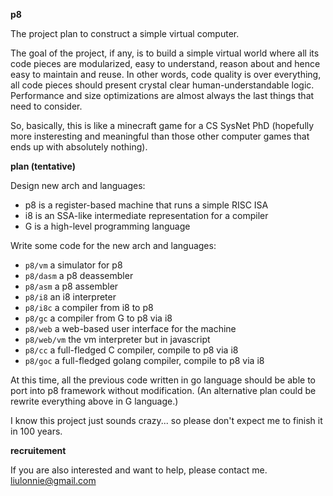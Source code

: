 **p8**

The project plan to construct a simple virtual computer.

The goal of the project, if any, is to build a simple virtual world where all
its code pieces are modularized, easy to understand, reason about and hence
easy to maintain and reuse. In other words, code quality is over everything,
all code pieces should present crystal clear human-understandable logic.
Performance and size optimizations are almost always the last things that need
to consider.

So, basically, this is like a minecraft game for a CS SysNet PhD (hopefully
more insteresting and meaningful than those other computer games that ends up
with absolutely nothing). 

**plan (tentative)**

Design new arch and languages:

- p8 is a register-based machine that runs a simple RISC ISA
- i8 is an SSA-like intermediate representation for a compiler
- G is a high-level programming language

Write some code for the new arch and languages:

- `p8/vm` a simulator for p8
- `p8/dasm` a p8 deassembler
- `p8/asm` a p8 assembler
- `p8/i8` an i8 interpreter
- `p8/i8c` a compiler from i8 to p8
- `p8/gc` a compiler from G to p8 via i8
- `p8/web` a web-based user interface for the machine
- `p8/web/vm` the vm interpreter but in javascript
- `p8/cc` a full-fledged C compiler, compile to p8 via i8
- `p8/goc` a full-fledged golang compiler, compile to p8 via i8

At this time, all the previous code written in go language should be able to
port into p8 framework without modification. (An alternative plan could be
rewrite everything above in G language.)

I know this project just sounds crazy... so please don't expect me to finish it
in 100 years.

**recruitement**

If you are also interested and want to help, please contact me. liulonnie@gmail.com
